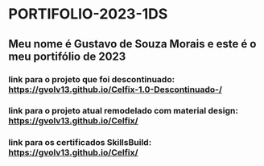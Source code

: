 # PORTIFOLIO-2023-1DS
##  Meu nome é Gustavo de Souza Morais e este é o meu portifólio de 2023
### link para o projeto que foi descontinuado: https://gvolv13.github.io/Celfix-1.0-Descontinuado-/ <br>
### link para o projeto atual remodelado com material design: https://gvolv13.github.io/Celfix/
### link para os certificados SkillsBuild: https://gvolv13.github.io/Celfix/
